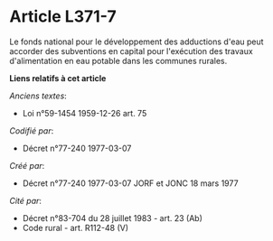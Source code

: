 # Article L371-7

Le fonds national pour le développement des adductions d'eau peut accorder des subventions en capital pour l'exécution des
travaux d'alimentation en eau potable dans les communes rurales.

**Liens relatifs à cet article**

_Anciens textes_:

  - Loi n°59-1454 1959-12-26 art. 75

_Codifié par_:

  - Décret n°77-240 1977-03-07

_Créé par_:

  - Décret n°77-240 1977-03-07 JORF et JONC 18 mars 1977

_Cité par_:

  - Décret n°83-704 du 28 juillet 1983 - art. 23 (Ab)
  - Code rural - art. R112-48 (V)
